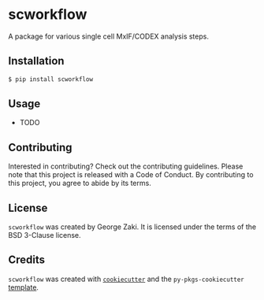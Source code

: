 # scworkflow

A package for various single cell MxIF/CODEX analysis steps. 

## Installation

```bash
$ pip install scworkflow
```

## Usage

- TODO

## Contributing

Interested in contributing? Check out the contributing guidelines. Please note that this project is released with a Code of Conduct. By contributing to this project, you agree to abide by its terms.

## License

`scworkflow` was created by George Zaki. It is licensed under the terms of the BSD 3-Clause license.

## Credits

`scworkflow` was created with [`cookiecutter`](https://cookiecutter.readthedocs.io/en/latest/) and the `py-pkgs-cookiecutter` [template](https://github.com/py-pkgs/py-pkgs-cookiecutter).

